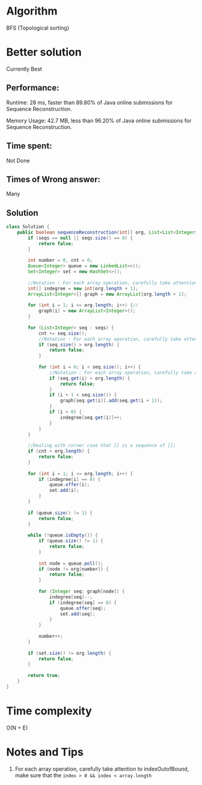 # Algorithm

BFS (Topological sorting)

# Better solution 

Currently Best

## Performance:

Runtime: 28 ms, faster than 89.80% of Java online submissions for Sequence Reconstruction.

Memory Usage: 42.7 MB, less than 96.20% of Java online submissions for Sequence Reconstruction.

## Time spent:

Not Done

## Times of Wrong answer:

Many

## Solution

```java
class Solution {
    public boolean sequenceReconstruction(int[] org, List<List<Integer>> seqs) {
        if (seqs == null || seqs.size() == 0) {
            return false;
        } 
        
        int number = 0, cnt = 0;
        Queue<Integer> queue = new LinkedList<>();
        Set<Integer> set = new HashSet<>();
        
        //Notation : For each array operation, carefully take attention to indexOutofBound protect graph[i] = new ArrayList<Integer>();
        int[] indegree = new int[org.length + 1];
        ArrayList<Integer>[] graph = new ArrayList[org.length + 1];
        
        for (int i = 1; i <= org.length; i++) {//
            graph[i] = new ArrayList<Integer>();
        }
        
        for (List<Integer> seq : seqs) {
            cnt += seq.size();
            //Notation : For each array operation, carefully take attention to indexOutofBound, protect indegree[seq.get(i)], incase that seq.get(i) < 0
            if (seq.size() > org.length) {
                return false;
            }
            
            for (int i = 0; i < seq.size(); i++) {
                //Notation : For each array operation, carefully take attention to indexOutofBound, protect graph[seq.get(i)]
                if (seq.get(i) > org.length) {
                    return false;
                }
                if (i + 1 < seq.size()) {
                    graph[seq.get(i)].add(seq.get(i + 1));
                }
                if (i > 0) {
                    indegree[seq.get(i)]++;
                }
            }    
        }
        
        //Dealing with corner case that [] is a sequence of [];
        if (cnt < org.length) {
            return false;
        }
        
        for (int i = 1; i <= org.length; i++) {
            if (indegree[i] == 0) {
                queue.offer(i);
                set.add(i);
            }
        }
        
        if (queue.size() != 1) {
            return false;
        }
        
        while (!queue.isEmpty()) {            
            if (queue.size() != 1) {
                return false;
            }
            
            int node = queue.poll();
            if (node != org[number]) {
                return false;
            }
            
            for (Integer seq: graph[node]) {
                indegree[seq]--;
                if (indegree[seq] == 0) {
                    queue.offer(seq);
                    set.add(seq);
                }
            }
            
            number++;
        }
        
        if (set.size() != org.length) {
            return false;
        }
        
        return true;
    }
}
```



# Time complexity

O(N + E)

# Notes and Tips

1. For each array operation, carefully take attention to indexOutofBound, make sure that the `index > 0 && index < array.length`